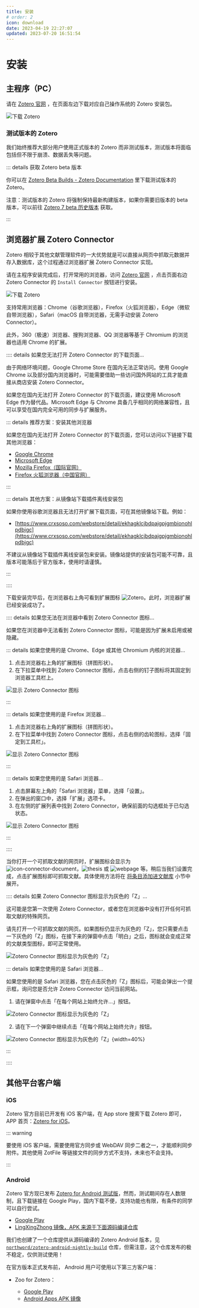```yaml
---
title: 安装
# order: 2
icon: download
date: 2023-04-19 22:27:07
updated: 2023-07-20 16:51:54
---
```


# 安装

## 主程序（PC）

请在 [Zotero 官网](https://www.zotero.org/download/) ，在页面左边下载对应自己操作系统的 Zotero 安装包。

![下载 Zotero](../assets/images/下载Zotero.png)

### 测试版本的 Zotero

我们始终推荐大部分用户使用正式版本的 Zotero 而非测试版本，测试版本将面临包括但不限于崩溃、数据丢失等问题。

::: details 获取 Zotero beta 版本

你可以在 [Zotero Beta Builds - Zotero Documentation](https://www.zotero.org/support/beta_builds) 里下载测试版本的 Zotero。

注意：测试版本的 Zotero 将强制保持最新构建版本，如果你需要旧版本的 beta 版本，可以前往 [Zotero 7 beta 历史版本](./faqs/zotero-7-beta-versions.md) 获取。

:::

## 浏览器扩展 Zotero Connector

Zotero 相较于其他文献管理软件的一大优势就是可以直接从网页中抓取元数据并存入数据库，这个过程通过浏览器扩展 Zotero Connector 实现。

请在主程序安装完成后，打开常用的浏览器，访问 [Zotero 官网](https://www.zotero.org/download/) ，点击页面右边 Zotero Connector 的 `Install Connector` 按钮进行安装。

![下载 Zotero](../assets/images/下载Zotero.png)

支持常用浏览器：Chrome（谷歌浏览器），Firefox（火狐浏览器），Edge（微软自带浏览器），Safari（macOS 自带浏览器，无需手动安装 Zotero Connector）。

此外，360（极速）浏览器、搜狗浏览器、QQ 浏览器等基于 Chromium 的浏览器也适用 Chrome 的扩展。

:::: details 如果您无法打开 Zotero Connector 的下载页面...

由于网络环境问题，Google Chrome Store 在国内无法正常访问。使用 Google Chrome 以及部分国内浏览器时，可能需要借助一些访问国外网站的工具才能直接从商店安装 Zotero Connector。

如果您在国内无法打开 Zotero Connector 的下载页面，建议使用 Microsoft Edge 作为替代品。Microsoft Edge 与 Chrome 具备几乎相同的网络兼容性，且可以享受在国内完全可用的同步与扩展服务。

::: details 推荐方案：安装其他浏览器

如果您在国内无法打开 Zotero Connector 的下载页面，您可以访问以下链接下载其他浏览器：

- [Google Chrome](https://www.google.com/chrome/)
- [Microsoft Edge](https://www.microsoft.com/zh-cn/edge/) <Badge text="推荐" />
- [Mozilla Firefox（国际官网）](https://www.mozilla.org/zh-CN/firefox/new/) <Badge text="推荐" />
- [Firefox 火狐浏览器（中国官网）](https://www.firefox.com.cn/)

:::

::: details 其他方案：从镜像站下载插件离线安装包

如果你使用谷歌浏览器且无法打开扩展下载页面，可在其他镜像站下载。例如：

- [https://www.crxsoso.com/webstore/detail/ekhagklcjbdpajgpjgmbionohlpdbjgc](https://www.crxsoso.com/webstore/detail/ekhagklcjbdpajgpjgmbionohlpdbjgc)

不建议从镜像站下载插件离线安装包来安装。镜像站提供的安装包可能不可靠，且版本可能落后于官方版本，使用时请谨慎。

:::

::::

下载安装完毕后，在浏览器右上角可看到扩展图标 ![Zotero](../assets/icons/z.svg)。此时，浏览器扩展已经安装成功了。

:::: details 如果您无法在浏览器中看到 Zotero Connector 图标...

如果您在浏览器中无法看到 Zotero Connector 图标，可能是因为扩展未启用或被隐藏。

::: details 如果您使用的是 Chrome、Edge 或其他 Chromium 内核的浏览器...

1. 点击浏览器右上角的扩展图标（拼图形状）。
2. 在下拉菜单中找到 Zotero Connector 图标，点击右侧的钉子图标将其固定到浏览器工具栏上。

![显示 Zotero Connector 图标](../assets/images/zotero-connector-show-icon-chrome.png)

:::

::: details 如果您使用的是 Firefox 浏览器...

1. 点击浏览器右上角的扩展图标（拼图形状）。
2. 在下拉菜单中找到 Zotero Connector 图标，点击右侧的齿轮图标，选择「固定到工具栏」。

![显示 Zotero Connector 图标](../assets/images/zotero-connector-show-icon-firefox.png)

:::

::: details 如果您使用的是 Safari 浏览器...

1. 点击屏幕左上角的「Safari 浏览器」菜单，选择「设置」。
2. 在弹出的窗口中，选择「扩展」选项卡。
3. 在左侧的扩展列表中找到 Zotero Connector，确保前面的勾选框处于已勾选状态。

![显示 Zotero Connector 图标](../assets/images/zotero-connector-show-icon-safari.png)

:::

::::

当你打开一个可抓取文献的网页时，扩展图标会显示为![icon-connector-document](../assets/icons/treeitem-journalArticle@2x.png)，![thesis](../assets/icons/treeitem-thesis@2x.png) 或 ![webpage](../assets/icons/treeitem-webpage@2x.png) 等。稍后当我们设置完成，点击扩展图标即可抓取文献。具体使用方法将在 [将条目添加进文献库](./add-items.md) 小节中展开。

:::: details 如果 Zotero Connector 图标显示为灰色的「Z」...

这可能是您第一次使用 Zotero Connector，或者您在浏览器中没有打开任何可抓取文献的特殊网页。

请先打开一个可抓取文献的网页。如果图标仍显示为灰色的「Z」，您只需要点击一下灰色的「Z」图标，在接下来的弹窗中点击「明白」之后，图标就会变成正常的文献类型图标，即可正常使用。

![Zotero Connector 图标显示为灰色的「Z」](../assets/images/zotero-connector-gray-z.png)

::: details 如果您使用的是 Safari 浏览器...

如果您使用的是 Safari 浏览器，您在点击灰色的「Z」图标后，可能会弹出一个提示框，询问您是否允许 Zotero Connector 访问当前网站。

1. 请在弹窗中点击「在每个网站上始终允许...」按钮。

![Zotero Connector 图标显示为灰色的「Z」](../assets/images/zotero-connector-gray-z-safari.png)

2. 请在下一个弹窗中继续点击「在每个网站上始终允许」按钮。

![Zotero Connector 图标显示为灰色的「Z」](../assets/images/zotero-connector-gray-z-safari-2.png){width=40%}

:::

::::

## 其他平台客户端

### iOS

Zotero 官方目前已开发有 iOS 客户端，在 App store 搜索下载 Zotero 即可，APP 首页：[Zotero for iOS](https://apps.apple.com/cn/app/zotero/id1513554812)。

::: warning

要使用 iOS 客户端，需要使用官方同步或 WebDAV 同步二者之一，才能顺利同步附件。其他使用 ZotFile 等链接文件的同步方式不支持，未来也不会支持。

:::

### Android

Zotero 官方现已发布 [Zotero for Android 测试版](https://forums.zotero.org/discussion/110371/available-for-beta-testing-zotero-for-android#latest)，然而，测试期间存在人数限制，且下载链接在 Google Play，国内下载不便，支持功能也有限，有条件的同学可以自行尝试。

- [Google Play](https://play.google.com/store/apps/details?id=org.zotero.android)
- [LingXingZhong 镜像，APK 来源于下面源码编译仓库](https://ftp.linxingzhong.top/Zotero_for_Android/)

我们也创建了一个仓库提供从源码编译的 Zotero Android 版本，见 [`northword/zotero-android-nightly-build`](https://github.com/northword/zotero-android-nightly-build) 仓库，但需注意，这个仓库发布的极不稳定，仅供测试使用！

在官方版本正式发布前， Android 用户可使用以下第三方客户端：

- Zoo for Zotero：

  - [Google Play](https://play.google.com/store/apps/details?id=com.mickstarify.zooforzotero)
  - [Android Apps APK 镜像](https://androidappsapk.co/detail-zoo-for-zotero/)
